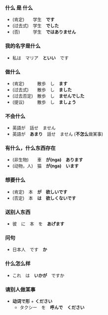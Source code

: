### 什么 是 什么
- (肯定)　　学生　**です**
- (过去式)　学生　**でした**
- (否)　　　学生　**ではありません**

### 我的名字是什么
- 私は　マリア　**といい**　です

### 做什么
- (肯定)　　　散歩　し　**ます**
- (过去式)　　散歩　し　**ました**
- (过去否定)　散歩　し　**ませんでした**
- (提议)　　　散歩　し　**ましょう**

### 不会什么
- 英語が　話せ　ません
- 英語が　**あまり**　話せ　ません (**不怎么**做某事)

### 有什么，什么东西存在
- (非生物)　　車　**が(nga)　あります**
- (动物，人)　猫　**が(nga)　います**

### 想要什么
- (肯定)　本　**が**　**欲しいです**
- (否定)　本　**は**　**欲しくないです**

### 送别人东西
- 彼　に　本　を　**あげます**

### 问句
- 日本人　です　**か**

### 什么怎么样
- これ　は　**いかが**　ですか

### 请别人做某事

- **动词で形** + **ください**
  - タクシー　を　**呼んで**　**ください**